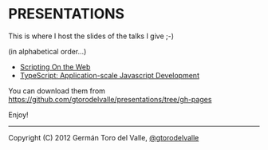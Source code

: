 # PRESENTATIONS

This is where I host the slides of the talks I give ;-)

(in alphabetical order...)

* <a href="http://gtorodelvalle.github.com/presentations/Scripting%20On%20the%20Web/#/" target="_blank">Scripting On the Web</a>
* <a href="http://gtorodelvalle.github.com/presentations/TypeScript/#/" target="_blank">TypeScript: Application-scale Javascript Development</a>

You can download them from <a href="https://github.com/gtorodelvalle/presentations/tree/gh-pages" target="_blank">https://github.com/gtorodelvalle/presentations/tree/gh-pages</a>

Enjoy!

________________________________________________

Copyright (C) 2012 Germán Toro del Valle, <a href="https://twitter.com/gtorodelvalle" target="_blank">@gtorodelvalle</a>

